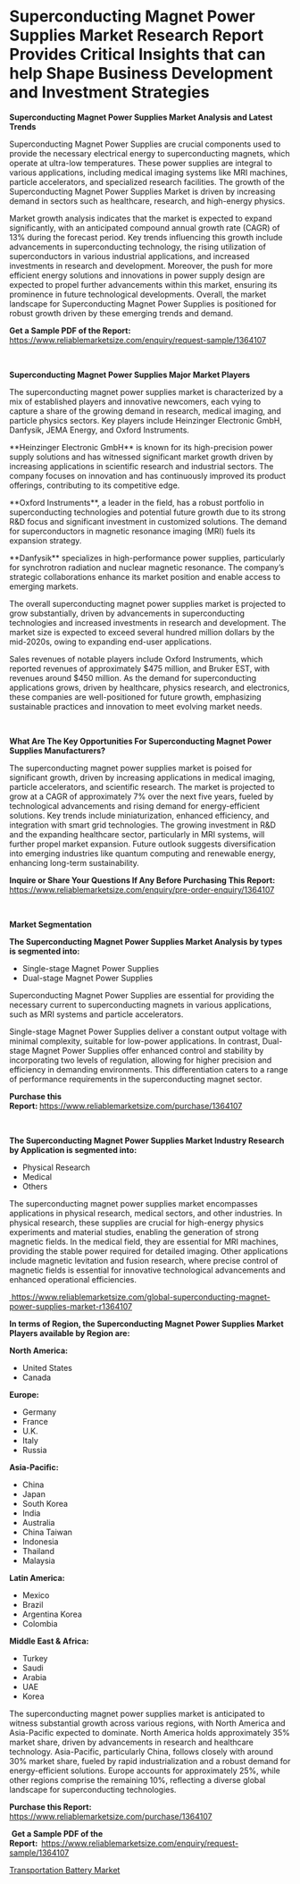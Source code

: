 <p><h1>Superconducting Magnet Power Supplies Market Research Report Provides Critical Insights that can help Shape Business Development and Investment Strategies</h1></p><p><strong>Superconducting Magnet Power Supplies Market Analysis and Latest Trends</strong></p>
<p><p>Superconducting Magnet Power Supplies are crucial components used to provide the necessary electrical energy to superconducting magnets, which operate at ultra-low temperatures. These power supplies are integral to various applications, including medical imaging systems like MRI machines, particle accelerators, and specialized research facilities. The growth of the Superconducting Magnet Power Supplies Market is driven by increasing demand in sectors such as healthcare, research, and high-energy physics.</p><p>Market growth analysis indicates that the market is expected to expand significantly, with an anticipated compound annual growth rate (CAGR) of 13% during the forecast period. Key trends influencing this growth include advancements in superconducting technology, the rising utilization of superconductors in various industrial applications, and increased investments in research and development. Moreover, the push for more efficient energy solutions and innovations in power supply design are expected to propel further advancements within this market, ensuring its prominence in future technological developments. Overall, the market landscape for Superconducting Magnet Power Supplies is positioned for robust growth driven by these emerging trends and demand.</p></p>
<p><strong>Get a Sample PDF of the Report:&nbsp;</strong> <a href="https://www.reliablemarketsize.com/enquiry/request-sample/1364107?utm_campaign=3092&utm_medium=2&utm_source=Github&utm_content=ia&utm_term=07042025&utm_id=superconducting-magnet-power-supplies">https://www.reliablemarketsize.com/enquiry/request-sample/1364107</a></p>
<p>&nbsp;</p>
<p><strong>Superconducting Magnet Power Supplies Major Market Players</strong></p>
<p><p>The superconducting magnet power supplies market is characterized by a mix of established players and innovative newcomers, each vying to capture a share of the growing demand in research, medical imaging, and particle physics sectors. Key players include Heinzinger Electronic GmbH, Danfysik, JEMA Energy, and Oxford Instruments. </p><p>**Heinzinger Electronic GmbH** is known for its high-precision power supply solutions and has witnessed significant market growth driven by increasing applications in scientific research and industrial sectors. The company focuses on innovation and has continuously improved its product offerings, contributing to its competitive edge.</p><p>**Oxford Instruments**, a leader in the field, has a robust portfolio in superconducting technologies and potential future growth due to its strong R&D focus and significant investment in customized solutions. The demand for superconductors in magnetic resonance imaging (MRI) fuels its expansion strategy.</p><p>**Danfysik** specializes in high-performance power supplies, particularly for synchrotron radiation and nuclear magnetic resonance. The company’s strategic collaborations enhance its market position and enable access to emerging markets.</p><p>The overall superconducting magnet power supplies market is projected to grow substantially, driven by advancements in superconducting technologies and increased investments in research and development. The market size is expected to exceed several hundred million dollars by the mid-2020s, owing to expanding end-user applications.</p><p>Sales revenues of notable players include Oxford Instruments, which reported revenues of approximately $475 million, and Bruker EST, with revenues around $450 million. As the demand for superconducting applications grows, driven by healthcare, physics research, and electronics, these companies are well-positioned for future growth, emphasizing sustainable practices and innovation to meet evolving market needs.</p></p>
<p>&nbsp;</p>
<p><strong>What Are The Key Opportunities For Superconducting Magnet Power Supplies Manufacturers?</strong></p>
<p><p>The superconducting magnet power supplies market is poised for significant growth, driven by increasing applications in medical imaging, particle accelerators, and scientific research. The market is projected to grow at a CAGR of approximately 7% over the next five years, fueled by technological advancements and rising demand for energy-efficient solutions. Key trends include miniaturization, enhanced efficiency, and integration with smart grid technologies. The growing investment in R&D and the expanding healthcare sector, particularly in MRI systems, will further propel market expansion. Future outlook suggests diversification into emerging industries like quantum computing and renewable energy, enhancing long-term sustainability.</p></p>
<p><strong>Inquire or Share Your Questions If Any Before Purchasing This Report:</strong> <a href="https://www.reliablemarketsize.com/enquiry/pre-order-enquiry/1364107?utm_campaign=3092&utm_medium=2&utm_source=Github&utm_content=ia&utm_term=07042025&utm_id=superconducting-magnet-power-supplies">https://www.reliablemarketsize.com/enquiry/pre-order-enquiry/1364107</a></p>
<p>&nbsp;</p>
<p><strong>Market Segmentation</strong></p>
<p><strong>The Superconducting Magnet Power Supplies Market Analysis by types is segmented into:</strong></p>
<p><ul><li>Single-stage Magnet Power Supplies</li><li>Dual-stage Magnet Power Supplies</li></ul></p>
<p><p>Superconducting Magnet Power Supplies are essential for providing the necessary current to superconducting magnets in various applications, such as MRI systems and particle accelerators. </p><p>Single-stage Magnet Power Supplies deliver a constant output voltage with minimal complexity, suitable for low-power applications. In contrast, Dual-stage Magnet Power Supplies offer enhanced control and stability by incorporating two levels of regulation, allowing for higher precision and efficiency in demanding environments. This differentiation caters to a range of performance requirements in the superconducting magnet sector.</p></p>
<p><strong>Purchase this Report:&nbsp;</strong><a href="https://www.reliablemarketsize.com/purchase/1364107?utm_campaign=3092&utm_medium=2&utm_source=Github&utm_content=ia&utm_term=07042025&utm_id=superconducting-magnet-power-supplies">https://www.reliablemarketsize.com/purchase/1364107</a></p>
<p>&nbsp;</p>
<p><strong>The Superconducting Magnet Power Supplies Market Industry Research by Application is segmented into:</strong></p>
<p><ul><li>Physical Research</li><li>Medical</li><li>Others</li></ul></p>
<p><p>The superconducting magnet power supplies market encompasses applications in physical research, medical sectors, and other industries. In physical research, these supplies are crucial for high-energy physics experiments and material studies, enabling the generation of strong magnetic fields. In the medical field, they are essential for MRI machines, providing the stable power required for detailed imaging. Other applications include magnetic levitation and fusion research, where precise control of magnetic fields is essential for innovative technological advancements and enhanced operational efficiencies.</p></p>
<p><a href="https://www.reliablemarketsize.com/global-superconducting-magnet-power-supplies-market-r1364107?utm_campaign=3092&utm_medium=2&utm_source=Github&utm_content=ia&utm_term=07042025&utm_id=superconducting-magnet-power-supplies">&nbsp;https://www.reliablemarketsize.com/global-superconducting-magnet-power-supplies-market-r1364107</a></p>
<p><strong>In terms of Region, the Superconducting Magnet Power Supplies Market Players available by Region are:</strong></p>
<p>
    <p> <strong> North America: </strong>
        <ul>
            <li>United States</li>
            <li>Canada</li>
        </ul>
        </p> 
    <p> <strong> Europe: </strong>
        <ul>
            <li>Germany</li>
            <li>France</li>
            <li>U.K.</li>
            <li>Italy</li>
            <li>Russia</li>
        </ul>
        </p> 
    <p> <strong> Asia-Pacific: </strong>
        <ul>
            <li>China</li>
            <li>Japan</li>
            <li>South Korea</li>
            <li>India</li>
            <li>Australia</li>
            <li>China Taiwan</li>
            <li>Indonesia</li>
            <li>Thailand</li>
            <li>Malaysia</li>
        </ul>
        </p> 
    <p> <strong> Latin America: </strong>
        <ul>
            <li>Mexico</li>
            <li>Brazil</li>
            <li>Argentina Korea</li>
            <li>Colombia</li>
        </ul>
        </p> 
    <p> <strong> Middle East & Africa: </strong>
        <ul>
            <li>Turkey</li>
            <li>Saudi</li>
            <li>Arabia</li>
            <li>UAE</li>
            <li>Korea</li>
        </ul>
    </p>
    </p>
<p><p>The superconducting magnet power supplies market is anticipated to witness substantial growth across various regions, with North America and Asia-Pacific expected to dominate. North America holds approximately 35% market share, driven by advancements in research and healthcare technology. Asia-Pacific, particularly China, follows closely with around 30% market share, fueled by rapid industrialization and a robust demand for energy-efficient solutions. Europe accounts for approximately 25%, while other regions comprise the remaining 10%, reflecting a diverse global landscape for superconducting technologies.</p></p>
<p><strong>Purchase this Report: </strong><a href="https://www.reliablemarketsize.com/purchase/1364107?utm_campaign=3092&utm_medium=2&utm_source=Github&utm_content=ia&utm_term=07042025&utm_id=superconducting-magnet-power-supplies">https://www.reliablemarketsize.com/purchase/1364107</a></p>
<p>&nbsp;<strong>Get a Sample PDF of the Report:&nbsp;&nbsp;</strong><a href="https://www.reliablemarketsize.com/enquiry/request-sample/1364107?utm_campaign=3092&utm_medium=2&utm_source=Github&utm_content=ia&utm_term=07042025&utm_id=superconducting-magnet-power-supplies">https://www.reliablemarketsize.com/enquiry/request-sample/1364107</a></p>
<p><strong></strong></p>
<p><p><a href="https://github.com/dailyspunj47/Market-Research-Report-List-1/blob/main/transportation-battery-market.md?utm_campaign=3092&utm_medium=2&utm_source=Github&utm_content=ia&utm_term=07042025&utm_id=superconducting-magnet-power-supplies">Transportation Battery Market</a></p></p>